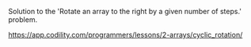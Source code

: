 
Solution to the 'Rotate an array to the right by a given number of steps.' problem.

https://app.codility.com/programmers/lessons/2-arrays/cyclic_rotation/

